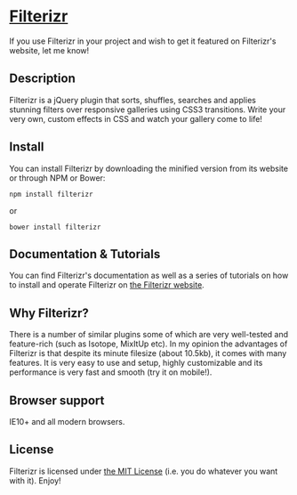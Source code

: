 # [Filterizr](http://yiotis.net/filterizr)
If you use Filterizr in your project and wish to get it featured on Filterizr's website, let me know!

## Description
Filterizr is a jQuery plugin that sorts, shuffles, searches and applies stunning filters over responsive galleries using CSS3 transitions. Write your very own, custom effects in CSS and watch your gallery come to life!

## Install
You can install Filterizr by downloading the minified version from its website or through NPM or Bower:
```
npm install filterizr
```
or
```
bower install filterizr
```

## Documentation & Tutorials
You can find Filterizr's documentation as well as a series of tutorials on how to install and operate Filterizr on [the Filterizr website](http://yiotis.net/filterizr).

## Why Filterizr?
There is a number of similar plugins some of which are very well-tested and feature-rich (such as Isotope, MixItUp etc). In my opinion the advantages of Filterizr is that despite its minute filesize (about 10.5kb), it comes with many features. It is very easy to use and setup, highly customizable and its performance is very fast and smooth (try it on mobile!).

## Browser support
IE10+ and all modern browsers.

## License
Filterizr is licensed under [the MIT License](https://opensource.org/licenses/MIT) (i.e. you do whatever you want with it). Enjoy!
